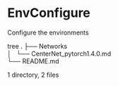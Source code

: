 # EnvConfigure
Configure  the environments

tree
.
├── Networks                                                                                                                                          
│   └── CenterNet_pytorch1.4.0.md                                                                                                                   
└── README.md

1 directory, 2 files
